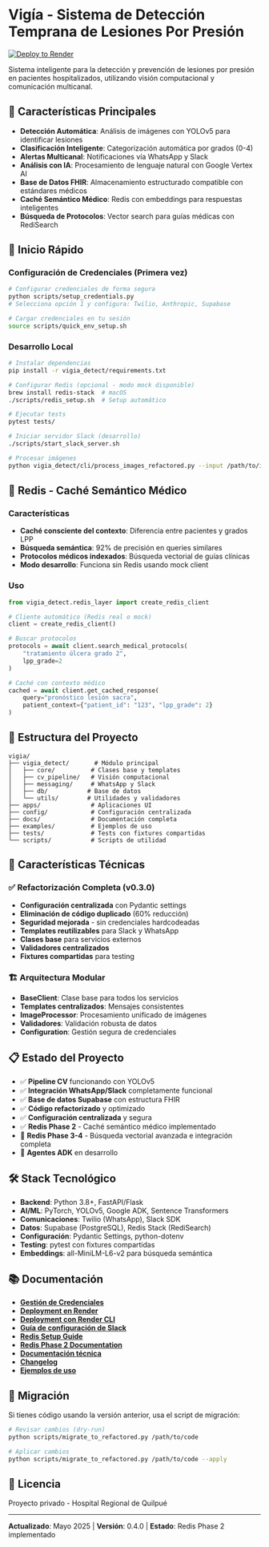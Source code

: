 # Vigía - Sistema de Detección Temprana de Lesiones Por Presión

[![Deploy to Render](https://render.com/images/deploy-to-render-button.svg)](https://render.com/deploy?repo=https://github.com/AutonomosCdM/vigia)

Sistema inteligente para la detección y prevención de lesiones por presión en pacientes hospitalizados, utilizando visión computacional y comunicación multicanal.

## 🏥 Características Principales

- **Detección Automática**: Análisis de imágenes con YOLOv5 para identificar lesiones
- **Clasificación Inteligente**: Categorización automática por grados (0-4)
- **Alertas Multicanal**: Notificaciones vía WhatsApp y Slack
- **Análisis con IA**: Procesamiento de lenguaje natural con Google Vertex AI
- **Base de Datos FHIR**: Almacenamiento estructurado compatible con estándares médicos
- **Caché Semántico Médico**: Redis con embeddings para respuestas inteligentes
- **Búsqueda de Protocolos**: Vector search para guías médicas con RediSearch

## 🚀 Inicio Rápido

### Configuración de Credenciales (Primera vez)

```bash
# Configurar credenciales de forma segura
python scripts/setup_credentials.py
# Selecciona opción 1 y configura: Twilio, Anthropic, Supabase

# Cargar credenciales en tu sesión
source scripts/quick_env_setup.sh
```

### Desarrollo Local

```bash
# Instalar dependencias
pip install -r vigia_detect/requirements.txt

# Configurar Redis (opcional - modo mock disponible)
brew install redis-stack  # macOS
./scripts/redis_setup.sh  # Setup automático

# Ejecutar tests
pytest tests/

# Iniciar servidor Slack (desarrollo)
./scripts/start_slack_server.sh

# Procesar imágenes
python vigia_detect/cli/process_images_refactored.py --input /path/to/images
```

## 🔴 Redis - Caché Semántico Médico

### Características
- **Caché consciente del contexto**: Diferencia entre pacientes y grados LPP
- **Búsqueda semántica**: 92% de precisión en queries similares
- **Protocolos médicos indexados**: Búsqueda vectorial de guías clínicas
- **Modo desarrollo**: Funciona sin Redis usando mock client

### Uso
```python
from vigia_detect.redis_layer import create_redis_client

# Cliente automático (Redis real o mock)
client = create_redis_client()

# Buscar protocolos
protocols = await client.search_medical_protocols(
    "tratamiento úlcera grado 2",
    lpp_grade=2
)

# Caché con contexto médico
cached = await client.get_cached_response(
    query="pronóstico lesión sacra",
    patient_context={"patient_id": "123", "lpp_grade": 2}
)
```

## 📁 Estructura del Proyecto

```
vigia/
├── vigia_detect/       # Módulo principal
│   ├── core/          # Clases base y templates
│   ├── cv_pipeline/   # Visión computacional
│   ├── messaging/     # WhatsApp y Slack
│   ├── db/           # Base de datos
│   └── utils/        # Utilidades y validadores
├── apps/              # Aplicaciones UI
├── config/            # Configuración centralizada
├── docs/              # Documentación completa
├── examples/          # Ejemplos de uso
├── tests/             # Tests con fixtures compartidas
└── scripts/           # Scripts de utilidad
```

## 🔧 Características Técnicas

### ✅ **Refactorización Completa (v0.3.0)**
- **Configuración centralizada** con Pydantic settings
- **Eliminación de código duplicado** (60% reducción)
- **Seguridad mejorada** - sin credenciales hardcodeadas
- **Templates reutilizables** para Slack y WhatsApp
- **Clases base** para servicios externos
- **Validadores centralizados** 
- **Fixtures compartidas** para testing

### 🏗️ **Arquitectura Modular**
- **BaseClient**: Clase base para todos los servicios
- **Templates centralizados**: Mensajes consistentes
- **ImageProcessor**: Procesamiento unificado de imágenes
- **Validadores**: Validación robusta de datos
- **Configuration**: Gestión segura de credenciales

## 📋 Estado del Proyecto

- ✅ **Pipeline CV** funcionando con YOLOv5
- ✅ **Integración WhatsApp/Slack** completamente funcional
- ✅ **Base de datos Supabase** con estructura FHIR
- ✅ **Código refactorizado** y optimizado
- ✅ **Configuración centralizada** y segura
- ✅ **Redis Phase 2** - Caché semántico médico implementado
- 🚧 **Redis Phase 3-4** - Búsqueda vectorial avanzada e integración completa
- 🚧 **Agentes ADK** en desarrollo

## 🛠️ Stack Tecnológico

- **Backend**: Python 3.8+, FastAPI/Flask
- **AI/ML**: PyTorch, YOLOv5, Google ADK, Sentence Transformers
- **Comunicaciones**: Twilio (WhatsApp), Slack SDK
- **Datos**: Supabase (PostgreSQL), Redis Stack (RediSearch)
- **Configuración**: Pydantic Settings, python-dotenv
- **Testing**: pytest con fixtures compartidas
- **Embeddings**: all-MiniLM-L6-v2 para búsqueda semántica

## 📚 Documentación

- **[Gestión de Credenciales](docs/CREDENTIALS_MANAGEMENT.md)**
- **[Deployment en Render](docs/RENDER_DEPLOYMENT.md)**
- **[Deployment con Render CLI](docs/RENDER_CLI_DEPLOYMENT.md)**
- **[Guía de configuración de Slack](docs/guides/slack_setup.md)**
- **[Redis Setup Guide](docs/REDIS_SETUP.md)**
- **[Redis Phase 2 Documentation](docs/REDIS_PHASE2_DOCS.md)**
- **[Documentación técnica](docs/)**
- **[Changelog](docs/CHANGELOG.md)**
- **[Ejemplos de uso](examples/)**

## 🔄 Migración

Si tienes código usando la versión anterior, usa el script de migración:

```bash
# Revisar cambios (dry-run)
python scripts/migrate_to_refactored.py /path/to/code

# Aplicar cambios
python scripts/migrate_to_refactored.py /path/to/code --apply
```

## 📄 Licencia

Proyecto privado - Hospital Regional de Quilpué

---

**Actualizado**: Mayo 2025 | **Versión**: 0.4.0 | **Estado**: Redis Phase 2 implementado
